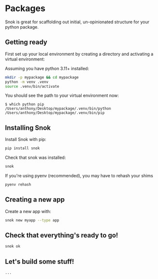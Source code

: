 # Packages

Snok is great for scaffolding out initial, un-opinionated structure for your python package.

## Getting ready

First set up your local environment by creating a directory and activating a virtual environment:

Assuming you have python 3.11+ installed:

```sh
mkdir -p mypackage && cd mypackage
python -m venv .venv
source .venv/bin/activate
```

You should see the path to your virtual environment now:

```
$ which python pip
/Users/anthony/Desktop/mypackage/.venv/bin/python
/Users/anthony/Desktop/mypackage/.venv/bin/pip
```

## Installing Snok

Install Snok with pip:

```sh
pip install snok
```

Check that snok was installed:

```sh
snok
```

If you're using pyenv (recommended), you may have to rehash your shims

```sh
pyenv rehash
```

## Creating a new app

Create a new app with:

```sh
snok new myapp --type app
```

## Check that everything's ready to go!

```sh
snok ok
```

## Let's build some stuff!

```sh
...
```
